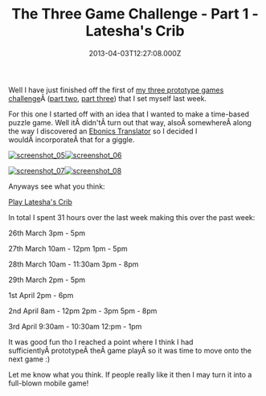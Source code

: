 ﻿---
coverImage: /posts/the-three-game-challenge-part-1-lateshas-crib/cover.jpg
date: "2013-04-03T12:27:08.000Z"
tags:
  - challenge
  - coding
  - fast
  - game
  - latesha
  - mobile
title: The Three Game Challenge - Part 1 - Latesha's Crib
oldUrl: /actionscript/the-three-game-challenge-part-1-lateshas-crib
---

Well I have just finished off the first of [my three prototype games challenge](/posts/the-three-game-challenge/)Â ([part two](/posts/the-three-game-challenge-part-2-a-cunning-plan/), [part three](/posts/the-three-game-challenge-part-3-the-family-jewels/)) that I set myself last week.

<!-- more -->

For this one I started off with an idea that I wanted to make a time-based puzzle game. Well itÂ didn'tÂ turn out that way, alsoÂ somewhereÂ along the way I discovered an [Ebonics Translator](https://joel.net/EBONICS/Translator) so I decided I wouldÂ incorporateÂ that for a giggle.

[![screenshot_05](https://www.mikecann.blog/wp-content/uploads/2013/04/screenshot_05-300x226.png)](https://www.mikecann.blog/wp-content/uploads/2013/04/screenshot_05.png)[![screenshot_06](https://www.mikecann.blog/wp-content/uploads/2013/04/screenshot_06-300x225.png)](https://www.mikecann.blog/wp-content/uploads/2013/04/screenshot_06.png)

[![screenshot_07](https://www.mikecann.blog/wp-content/uploads/2013/04/screenshot_07-300x226.png)](https://www.mikecann.blog/wp-content/uploads/2013/04/screenshot_07.png)[![screenshot_08](https://www.mikecann.blog/wp-content/uploads/2013/04/screenshot_08-300x226.png)](https://www.mikecann.blog/wp-content/uploads/2013/04/screenshot_08.png)

Anyways see what you think:

[Play Latesha's Crib](/projects/latesha)

In total I spent 31 hours over the last week making this over the past week:

26th March
3pm - 5pm

27th March
10am - 12pm
1pm - 5pm

28th March
10am - 11:30am
3pm - 8pm

29th March
2pm - 5pm

1st April
2pm - 6pm

2nd April
8am - 12pm
2pm - 3pm
5pm - 8pm

3rd April
9:30am - 10:30am
12:pm - 1pm

It was good fun tho I reached a point where I think I had sufficientlyÂ prototypeÂ theÂ game playÂ so it was time to move onto the next game :)

Let me know what you think. If people really like it then I may turn it into a full-blown mobile game!
